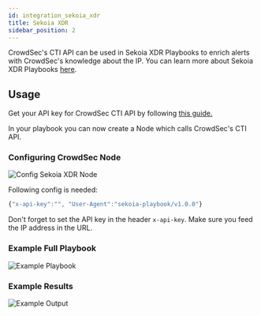 ```yaml
---
id: integration_sekoia_xdr
title: Sekoia XDR
sidebar_position: 2
---
```


CrowdSec's CTI API can be used in Sekoia XDR Playbooks to enrich alerts with CrowdSec's knowledge about the IP. You can learn more about Sekoia XDR Playbooks [here](https://docs.sekoia.io/xdr/features/automate/).

## Usage

Get your API key for CrowdSec CTI API by following [this guide.](/cti_api/api_getting_started.mdx)

In your playbook you can now create a Node which calls CrowdSec's CTI API. 

### Configuring CrowdSec Node

![Config Sekoia XDR Node](/img/sekoia_xdr/config_node.png)

Following config is needed: 

```javascript
{"x-api-key":"", "User-Agent":"sekoia-playbook/v1.0.0"}
```

Don't forget to set the API key in the header `x-api-key`.
Make sure you feed the IP address in the URL. 



### Example Full Playbook

![Example Playbook](/img/sekoia_xdr/full_playbook.jpg)

### Example Results

![Example Output](/img/sekoia_xdr/results.jpg)

